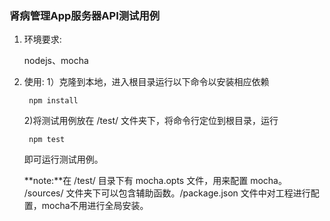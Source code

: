### 肾病管理App服务器API测试用例

1. 环境要求:

	nodejs、mocha

2. 使用:
	1）克隆到本地，进入根目录运行以下命令以安装相应依赖
	
		npm install
	
	2)将测试用例放在 /test/ 文件夹下，将命令行定位到根目录，运行
	
		npm test
	即可运行测试用例。
	
	**note:**在 /test/ 目录下有 mocha.opts 文件，用来配置 mocha。
	/sources/ 文件夹下可以包含辅助函数。/package.json 文件中对工程进行配置，mocha不用进行全局安装。
